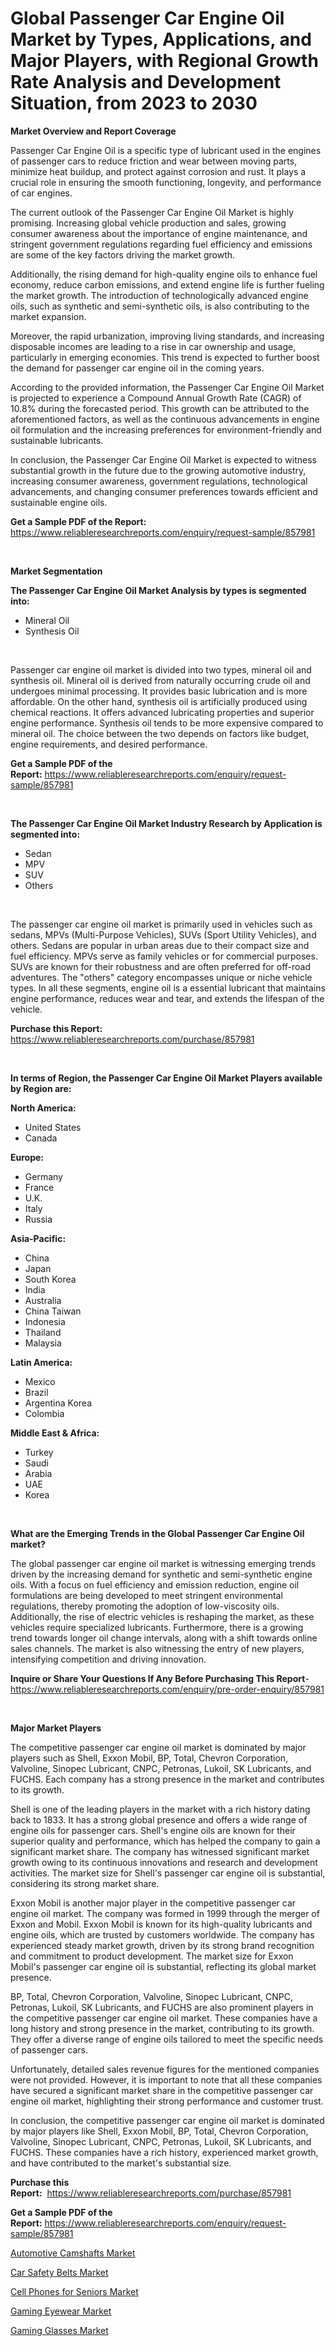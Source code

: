 <p><h1>Global Passenger Car Engine Oil Market by Types, Applications, and Major Players, with Regional Growth Rate Analysis and Development Situation, from 2023 to 2030</h1></p><p><strong>Market Overview and Report Coverage</strong></p>
<p><p>Passenger Car Engine Oil is a specific type of lubricant used in the engines of passenger cars to reduce friction and wear between moving parts, minimize heat buildup, and protect against corrosion and rust. It plays a crucial role in ensuring the smooth functioning, longevity, and performance of car engines.</p><p>The current outlook of the Passenger Car Engine Oil Market is highly promising. Increasing global vehicle production and sales, growing consumer awareness about the importance of engine maintenance, and stringent government regulations regarding fuel efficiency and emissions are some of the key factors driving the market growth.</p><p>Additionally, the rising demand for high-quality engine oils to enhance fuel economy, reduce carbon emissions, and extend engine life is further fueling the market growth. The introduction of technologically advanced engine oils, such as synthetic and semi-synthetic oils, is also contributing to the market expansion.</p><p>Moreover, the rapid urbanization, improving living standards, and increasing disposable incomes are leading to a rise in car ownership and usage, particularly in emerging economies. This trend is expected to further boost the demand for passenger car engine oil in the coming years.</p><p>According to the provided information, the Passenger Car Engine Oil Market is projected to experience a Compound Annual Growth Rate (CAGR) of 10.8% during the forecasted period. This growth can be attributed to the aforementioned factors, as well as the continuous advancements in engine oil formulation and the increasing preferences for environment-friendly and sustainable lubricants.</p><p>In conclusion, the Passenger Car Engine Oil Market is expected to witness substantial growth in the future due to the growing automotive industry, increasing consumer awareness, government regulations, technological advancements, and changing consumer preferences towards efficient and sustainable engine oils.</p></p>
<p><strong>Get a Sample PDF of the Report:</strong> <a href="https://www.reliableresearchreports.com/enquiry/request-sample/857981">https://www.reliableresearchreports.com/enquiry/request-sample/857981</a></p>
<p>&nbsp;</p>
<p><strong>Market Segmentation</strong></p>
<p><strong>The Passenger Car Engine Oil Market Analysis by types is segmented into:</strong></p>
<p><ul><li>Mineral Oil</li><li>Synthesis Oil</li></ul></p>
<p>&nbsp;</p>
<p><p>Passenger car engine oil market is divided into two types, mineral oil and synthesis oil. Mineral oil is derived from naturally occurring crude oil and undergoes minimal processing. It provides basic lubrication and is more affordable. On the other hand, synthesis oil is artificially produced using chemical reactions. It offers advanced lubricating properties and superior engine performance. Synthesis oil tends to be more expensive compared to mineral oil. The choice between the two depends on factors like budget, engine requirements, and desired performance.</p></p>
<p><strong>Get a Sample PDF of the Report:</strong>&nbsp;<a href="https://www.reliableresearchreports.com/enquiry/request-sample/857981">https://www.reliableresearchreports.com/enquiry/request-sample/857981</a></p>
<p>&nbsp;</p>
<p><strong>The Passenger Car Engine Oil Market Industry Research by Application is segmented into:</strong></p>
<p><ul><li>Sedan</li><li>MPV</li><li>SUV</li><li>Others</li></ul></p>
<p>&nbsp;</p>
<p><p>The passenger car engine oil market is primarily used in vehicles such as sedans, MPVs (Multi-Purpose Vehicles), SUVs (Sport Utility Vehicles), and others. Sedans are popular in urban areas due to their compact size and fuel efficiency. MPVs serve as family vehicles or for commercial purposes. SUVs are known for their robustness and are often preferred for off-road adventures. The "others" category encompasses unique or niche vehicle types. In all these segments, engine oil is a essential lubricant that maintains engine performance, reduces wear and tear, and extends the lifespan of the vehicle.</p></p>
<p><strong>Purchase this Report:</strong>&nbsp; <a href="https://www.reliableresearchreports.com/purchase/857981">https://www.reliableresearchreports.com/purchase/857981</a></p>
<p>&nbsp;</p>
<p><strong>In terms of Region, the Passenger Car Engine Oil Market Players available by Region are:</strong></p>
<p>
    <p> <strong> North America: </strong>
        <ul>
            <li>United States</li>
            <li>Canada</li>
        </ul>
        </p> 
    <p> <strong> Europe: </strong>
        <ul>
            <li>Germany</li>
            <li>France</li>
            <li>U.K.</li>
            <li>Italy</li>
            <li>Russia</li>
        </ul>
        </p> 
    <p> <strong> Asia-Pacific: </strong>
        <ul>
            <li>China</li>
            <li>Japan</li>
            <li>South Korea</li>
            <li>India</li>
            <li>Australia</li>
            <li>China Taiwan</li>
            <li>Indonesia</li>
            <li>Thailand</li>
            <li>Malaysia</li>
        </ul>
        </p> 
    <p> <strong> Latin America: </strong>
        <ul>
            <li>Mexico</li>
            <li>Brazil</li>
            <li>Argentina Korea</li>
            <li>Colombia</li>
        </ul>
        </p> 
    <p> <strong> Middle East & Africa: </strong>
        <ul>
            <li>Turkey</li>
            <li>Saudi</li>
            <li>Arabia</li>
            <li>UAE</li>
            <li>Korea</li>
        </ul>
    </p>
    </p>
<p>&nbsp;</p>
<p><strong>What are the Emerging Trends in the Global Passenger Car Engine Oil market?</strong></p>
<p><p>The global passenger car engine oil market is witnessing emerging trends driven by the increasing demand for synthetic and semi-synthetic engine oils. With a focus on fuel efficiency and emission reduction, engine oil formulations are being developed to meet stringent environmental regulations, thereby promoting the adoption of low-viscosity oils. Additionally, the rise of electric vehicles is reshaping the market, as these vehicles require specialized lubricants. Furthermore, there is a growing trend towards longer oil change intervals, along with a shift towards online sales channels. The market is also witnessing the entry of new players, intensifying competition and driving innovation.</p></p>
<p><strong>Inquire or Share Your Questions If Any Before Purchasing This Report</strong>- <a href="https://www.reliableresearchreports.com/enquiry/pre-order-enquiry/857981">https://www.reliableresearchreports.com/enquiry/pre-order-enquiry/857981</a></p>
<p>&nbsp;</p>
<p><strong>Major Market Players</strong></p>
<p><p>The competitive passenger car engine oil market is dominated by major players such as Shell, Exxon Mobil, BP, Total, Chevron Corporation, Valvoline, Sinopec Lubricant, CNPC, Petronas, Lukoil, SK Lubricants, and FUCHS. Each company has a strong presence in the market and contributes to its growth.</p><p>Shell is one of the leading players in the market with a rich history dating back to 1833. It has a strong global presence and offers a wide range of engine oils for passenger cars. Shell's engine oils are known for their superior quality and performance, which has helped the company to gain a significant market share. The company has witnessed significant market growth owing to its continuous innovations and research and development activities. The market size for Shell's passenger car engine oil is substantial, considering its strong market share.</p><p>Exxon Mobil is another major player in the competitive passenger car engine oil market. The company was formed in 1999 through the merger of Exxon and Mobil. Exxon Mobil is known for its high-quality lubricants and engine oils, which are trusted by customers worldwide. The company has experienced steady market growth, driven by its strong brand recognition and commitment to product development. The market size for Exxon Mobil's passenger car engine oil is substantial, reflecting its global market presence.</p><p>BP, Total, Chevron Corporation, Valvoline, Sinopec Lubricant, CNPC, Petronas, Lukoil, SK Lubricants, and FUCHS are also prominent players in the competitive passenger car engine oil market. These companies have a long history and strong presence in the market, contributing to its growth. They offer a diverse range of engine oils tailored to meet the specific needs of passenger cars.</p><p>Unfortunately, detailed sales revenue figures for the mentioned companies were not provided. However, it is important to note that all these companies have secured a significant market share in the competitive passenger car engine oil market, highlighting their strong performance and customer trust.</p><p>In conclusion, the competitive passenger car engine oil market is dominated by major players like Shell, Exxon Mobil, BP, Total, Chevron Corporation, Valvoline, Sinopec Lubricant, CNPC, Petronas, Lukoil, SK Lubricants, and FUCHS. These companies have a rich history, experienced market growth, and have contributed to the market's substantial size.</p></p>
<p><strong>Purchase this Report:</strong>&nbsp;&nbsp;<a href="https://www.reliableresearchreports.com/purchase/857981">https://www.reliableresearchreports.com/purchase/857981</a></p>
<p></p>
<p><strong>Get a Sample PDF of the Report:</strong>&nbsp;<a href="https://www.reliableresearchreports.com/enquiry/request-sample/857981">https://www.reliableresearchreports.com/enquiry/request-sample/857981</a></p>
<p><p><a href="https://github.com/amonskiyk/Market-Research-Report-List-1/blob/main/automotive-camshafts-market.md">Automotive Camshafts Market</a></p><p><a href="https://github.com/JameTravis/Market-Research-Report-List-2/blob/main/car-safety-belts-market.md">Car Safety Belts Market</a></p><p><a href="https://medium.com/@gussiehauck/cell-phones-for-seniors-nbsp-market-focuses-on-market-share-size-and-projected-forecast-till-2030-20e3eb4c76c2">Cell Phones for Seniors Market</a></p><p><a href="https://medium.com/@ivaschinner/gaming-eyewear-market-share-evolution-and-market-growth-trends-2023-2030-e674b1dbbfc4">Gaming Eyewear Market</a></p><p><a href="https://medium.com/@dariodooley/gaming-glasses-market-analysis-its-cagr-market-segmentation-and-global-industry-overview-59dd89524a30">Gaming Glasses Market</a></p></p>